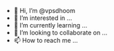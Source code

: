 - 👋 Hi, I’m @vpsdhoom
- 👀 I’m interested in ...
- 🌱 I’m currently learning ...
- 💞️ I’m looking to collaborate on ...
- 📫 How to reach me ...

<!---
vpsdhoom/vpsdhoom is a ✨ special ✨ repository because its `README.md` (this file) appears on your GitHub profile.
You can click the Preview link to take a look at your changes.
--->
